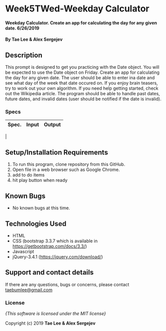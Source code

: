# Week5TWed-Weekday Calculator

#### Weekday Calculator. Create an app for calculating the day for any given date. 6/26/2019

#### By **Tae Lee & Alex Sergejev**

## Description

This prompt is designed to get you practicing with the Date object. You will be expected to use the Date object on Friday.
Create an app for calculating the day for any given date. The user should be able to enter ina date and see what day of the week that date occured on. If you enjoy brain teasers, try to work out your own algorithm. If you need help getting started, check out the Wikipedia article. The program should be able to handle past dates, future dates, and invalid dates (user should be notified if the date is invalid).

### Specs
| Spec.                                               | Input                       | Output                          |
| :-------------------------------------------------- | :-------------------------- | :------------------------------ |
|            













## Setup/Installation Requirements

1. To run this program, clone repository from this GitHub.
2. Open file in a web browser such as Google Chrome.
3. add to do items
4. hit play button when ready

## Known Bugs
* No known bugs at this time.

## Technologies Used
  * HTML
  * CSS (bootstrap 3.3.7 which is available in https://getbootstrap.com/docs/3.3/)
  * Javascript
  * jQuery-3.4.1 (https://jquery.com/download/)

## Support and contact details

If there are any questions, bugs or concerns, please contact taebumlee@gmail.com

### License

*{This software is licensed under the MIT license}*

Copyright (c) 2019 **Tae Lee & Alex Sergejev**
